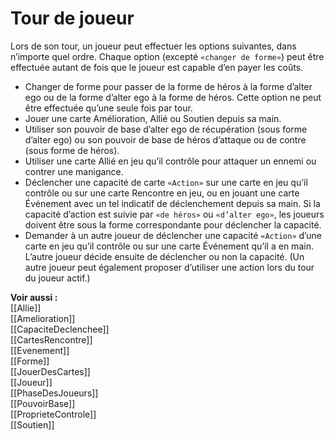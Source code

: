 # Tour de joueur
Lors de son tour, un joueur peut effectuer les options suivantes, dans n’importe quel ordre. Chaque option (excepté `«changer de forme»`) peut être effectuée autant de fois que le joueur est capable d’en payer les coûts.  
- Changer de forme pour passer de la forme de héros à la forme d’alter ego ou de la forme d’alter ego à la forme de héros. Cette option ne peut être effectuée qu’une seule fois par tour.
- Jouer une carte Amélioration, Allié ou Soutien depuis sa main. 
- Utiliser son pouvoir de base d’alter ego de récupération (sous forme d’alter ego) ou son pouvoir de base de héros d’attaque ou de contre (sous forme de héros). 
- Utiliser une carte Allié en jeu qu’il contrôle pour attaquer un ennemi ou contrer une manigance. 
- Déclencher une capacité de carte `«Action»` sur une carte en jeu qu’il contrôle ou sur une carte Rencontre en jeu, ou en jouant une carte Événement avec un tel indicatif de déclenchement depuis sa main. Si la capacité d’action est suivie par `«de héros»` ou `«d’alter ego»`, les joueurs doivent être sous la forme correspondante pour déclencher la capacité.
- Demander à un autre joueur de déclencher une capacité `«Action»` d’une carte en jeu qu’il contrôle ou sur une carte Événement qu’il a en main. L’autre joueur décide ensuite de déclencher ou non la capacité. (Un autre joueur peut également proposer d’utiliser une action lors du tour du joueur actif.) 

**Voir aussi :**  
[[Allie]]  
[[Amelioration]]  
[[CapaciteDeclenchee]]  
[[CartesRencontre]]  
[[Evenement]]  
[[Forme]]  
[[JouerDesCartes]]  
[[Joueur]]  
[[PhaseDesJoueurs]]  
[[PouvoirBase]]  
[[ProprieteControle]]  
[[Soutien]]